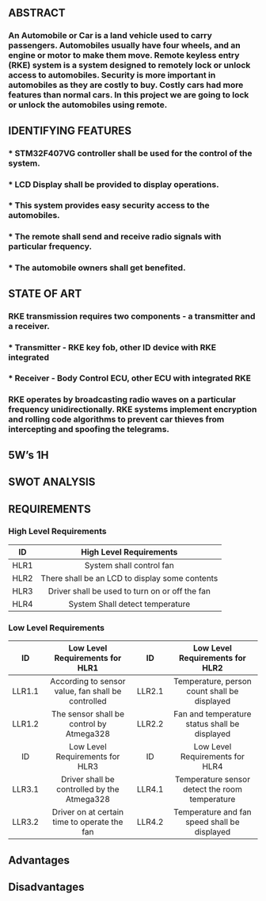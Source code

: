 ## ABSTRACT  
### An Automobile or Car is a land vehicle used to carry passengers. Automobiles usually have four wheels, and an engine or motor to make them move. Remote keyless entry (RKE) system is a system designed to remotely lock or unlock access to automobiles. Security is more important in automobiles as they are costly to buy. Costly cars had more features than normal cars. In this project we are going to lock or unlock the automobiles using remote.

## IDENTIFYING FEATURES
###	* STM32F407VG controller shall be used for the control of the system.
###	* LCD Display shall be provided to display operations.
### * This system provides easy security access to the automobiles.
### * The remote shall send and receive radio signals with particular frequency.
### * The automobile owners shall get benefited.

## STATE OF ART
### RKE transmission requires two components - a transmitter and a receiver. 
### * Transmitter - RKE key fob, other ID device with RKE integrated 
### * Receiver - Body Control ECU, other ECU with integrated RKE 
### RKE operates by broadcasting radio waves on a particular frequency unidirectionally. RKE systems implement encryption and rolling code algorithms to prevent car thieves from intercepting and spoofing the telegrams. 
  
## 5W’s 1H


## SWOT ANALYSIS


## REQUIREMENTS

### High Level Requirements
| ID | High Level Requirements |
| :---: | :---: |
| HLR1 | System shall control fan |
| HLR2 | There shall be an LCD to display some contents |
| HLR3 | Driver shall be used to turn on or off the fan |
| HLR4 | System Shall detect temperature |

### Low Level Requirements
| ID | Low Level Requirements for HLR1 | ID	| Low Level Requirements for HLR2 |
| :---: | :---: | :---: | :---: |
| LLR1.1 |	According to sensor value, fan shall be controlled | LLR2.1 |	Temperature, person count shall be displayed |
| LLR1.2  |	The sensor shall be control by Atmega328 |	LLR2.2 |	Fan and temperature status shall be displayed |
| ID |	Low Level Requirements for HLR3 |	ID | Low Level Requirements for HLR4 |
| LLR3.1 | Driver shall be controlled by the Atmega328 |	LLR4.1 | Temperature sensor detect the room temperature |
| LLR3.2 | Driver on at certain time to operate the fan |	LLR4.2 | Temperature and fan speed shall be displayed |
## Advantages
## Disadvantages

